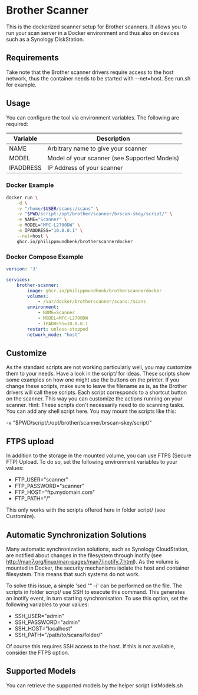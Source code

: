 # Brother Scanner
This is the dockerized scanner setup for Brother scanners. It allows you to run
your scan server in a Docker environment and thus also on devices such as a Synology
DiskStation.

## Requirements
Take note that the Brother scanner drivers require access to the host network, thus
the container needs to be started with --net=host. See run.sh for example.

## Usage
You can configure the tool via environment variables. The following are required:

| Variable | Description |
| ------------- | ------------- |
| NAME  | Arbitrary name to give your scanner  |
| MODEL  | Model of your scanner (see Supported Models)  |
| IPADDRESS | IP Address of your scanner |

### Docker Example
```bash
docker run \
    -d \
    -v "/home/$USER/scans:/scans" \
    -v "$PWD/script:/opt/brother/scanner/brscan-skey/script/" \
    -e NAME="Scanner" \
    -e MODEL="MFC-L2700DW" \
    -e IPADDRESS="10.0.0.1" \
    --net=host \
    ghcr.io/philippmundhenk/brotherscannerdocker
```

### Docker Compose Example
```yaml
version: '3'

services:
    brother-scanner:
        image: ghcr.io/philippmundhenk/brotherscannerdocker
        volumes:
            - /var/docker/brotherscanner/scans:/scans
        environment:
            - NAME=Scanner
            - MODEL=MFC-L2700DW
            - IPADRESS=10.0.0.1
        restart: unless-stopped
        network_mode: "host"
```

## Customize
As the standard scripts are not working particularly well, you may customize them to your needs.
Have a look in the script/ for ideas. These scripts show some examples on how one might use the buttons
on the printer. If you change these scripts, make sure to leave the filename as is, as the Brother
drivers will call these scripts. Each script corresponds to a shortcut button on the scanner. This way
you can customize the actions running on your scanner. Hint: These scripts don't necessarily need to do
scanning tasks. You can add any shell script here.
You may mount the scripts like this:

-v "$PWD/script/:/opt/brother/scanner/brscan-skey/script/"

## FTPS upload
In addition to the storage in the mounted volume, you can use FTPS (Secure FTP) Upload.
To do so, set the following environment variables to your values:
- FTP_USER="scanner"
- FTP_PASSWORD="scanner"
- FTP_HOST="ftp.mydomain.com"
- FTP_PATH="/"

This only works with the scripts offered here in folder script/ (see Customize).

## Automatic Synchronization Solutions
Many automatic synchronization solutions, such as Synology CloudStation, are notified
about changes in the filesystem through inotify (see http://man7.org/linux/man-pages/man7/inotify.7.html).
As the volume is mounted in Docker, the security mechanisms isolate the host and container
filesystem. This means that such systems do not work.

To solve this issue, a simple 'sed "" -i' can be performed on the file. The scripts in folder script/ use SSH
to execute this command. This generates an inotify event, in turn starting synchronisation.
To use this option, set the following variables to your values:
- SSH_USER="admin"
- SSH_PASSWORD="admin"
- SSH_HOST="localhost"
- SSH_PATH="/path/to/scans/folder/"

Of course this requires SSH access to the host. If this is not available, consider the FTPS option.

## Supported Models
You can retrieve the supported models by the helper script listModels.sh
